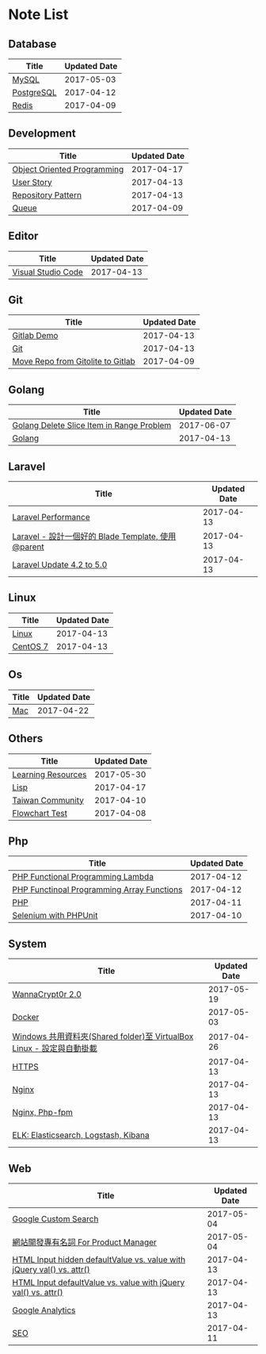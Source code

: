 # Note List

## Database

|Title | Updated Date |
|------|------------|
| [MySQL](/notes/database/mysql.html) | 2017-05-03 |
| [PostgreSQL](/notes/database/postgresql.html) | 2017-04-12 |
| [Redis](/notes/database/redis.html) | 2017-04-09 |

## Development

|Title | Updated Date |
|------|------------|
| [Object Oriented Programming](/notes/development/object-oriented-programming.html) | 2017-04-17 |
| [User Story](/notes/development/user-story.html) | 2017-04-13 |
| [Repository Pattern](/notes/development/repository-pattern.html) | 2017-04-13 |
| [Queue](/notes/development/queue.html) | 2017-04-09 |

## Editor

|Title | Updated Date |
|------|------------|
| [Visual Studio Code](/notes/editor/visual-studio-code.html) | 2017-04-13 |

## Git

|Title | Updated Date |
|------|------------|
| [Gitlab Demo](/notes/git/gitlab.html) | 2017-04-13 |
| [Git](/notes/git/git.html) | 2017-04-13 |
| [Move Repo from Gitolite to Gitlab](/notes/git/movetogitlab.html) | 2017-04-09 |

## Golang

|Title | Updated Date |
|------|------------|
| [Golang Delete Slice Item in Range Problem](/notes/golang/golang-delete-slice-item-in-range-problem.html) | 2017-06-07 |
| [Golang](/notes/golang/golang.html) | 2017-04-13 |

## Laravel

|Title | Updated Date |
|------|------------|
| [Laravel Performance](/notes/laravel/laravel-performance.html) | 2017-04-13 |
| [Laravel - 設計一個好的 Blade Template, 使用 @parent](/notes/laravel/laravel-blade-parent.html) | 2017-04-13 |
| [Laravel Update 4.2 to 5.0](/notes/laravel/laravel-42-to-50.html) | 2017-04-13 |

## Linux

|Title | Updated Date |
|------|------------|
| [Linux](/notes/linux/linux.html) | 2017-04-13 |
| [CentOS 7](/notes/linux/centos7.html) | 2017-04-13 |

## Os

|Title | Updated Date |
|------|------------|
| [Mac](/notes/os/mac.html) | 2017-04-22 |

## Others

|Title | Updated Date |
|------|------------|
| [Learning Resources](/notes/others/learning-resources.html) | 2017-05-30 |
| [Lisp](/notes/others/lisp.html) | 2017-04-17 |
| [Taiwan Community](/notes/others/taiwan-community.html) | 2017-04-10 |
| [Flowchart Test](/notes/others/flowchart.html) | 2017-04-08 |

## Php

|Title | Updated Date |
|------|------------|
| [PHP Functional Programming Lambda](/notes/php/php-functional-programming-lambda.html) | 2017-04-12 |
| [PHP Functinoal Programming Array Functions](/notes/php/php-functional-programming-array-functions.html) | 2017-04-12 |
| [PHP](/notes/php/php.html) | 2017-04-11 |
| [Selenium with PHPUnit](/notes/php/selenium_with_phpunit.html) | 2017-04-10 |

## System

|Title | Updated Date |
|------|------------|
| [WannaCrypt0r 2.0](/notes/system/wannacrypt0r.html) | 2017-05-19 |
| [Docker](/notes/system/docker.html) | 2017-05-03 |
| [Windows 共用資料夾(Shared folder)至 VirtualBox Linux - 設定與自動掛載](/notes/system/windows-shared-folder-with-virtualbox-linux.html) | 2017-04-26 |
| [HTTPS](/notes/system/https.html) | 2017-04-13 |
| [Nginx](/notes/system/nginx.html) | 2017-04-13 |
| [Nginx, Php-fpm](/notes/system/nginx-php-fpm.html) | 2017-04-13 |
| [ELK: Elasticsearch, Logstash, Kibana](/notes/system/elk-elasticsearch-logstash-kibana.html) | 2017-04-13 |

## Web

|Title | Updated Date |
|------|------------|
| [Google Custom Search](/notes/web/google-custom-search.html) | 2017-05-04 |
| [網站開發專有名詞 For Product Manager](/notes/web/web-proper-noun.html) | 2017-05-04 |
| [HTML Input hidden defaultValue vs. value with jQuery val() vs. attr()](/notes/web/html-input-hidden-defaultvalue-vs-value-with-jquery-val-vs-attr.html) | 2017-04-13 |
| [HTML Input defaultValue vs. value with jQuery val() vs. attr()](/notes/web/html-input-defaultvalue-vs-value-with-jquery-val-vs-attr.html) | 2017-04-13 |
| [Google Analytics](/notes/web/google-analytics.html) | 2017-04-13 |
| [SEO](/notes/web/seo.html) | 2017-04-11 |

